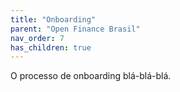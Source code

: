 ```yaml
---
title: "Onboarding"
parent: "Open Finance Brasil"
nav_order: 7
has_children: true
---
```

O processo de onboarding blá-blá-blá.
